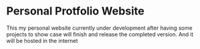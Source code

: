 # Personal Protfolio Website
This my personal website currently under development after having some projects to show case will finish and release the completed version. And it will be hosted in the internet

